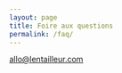 ```yaml
---
layout: page
title: Foire aux questions
permalink: /faq/
---
```



[allo@lentailleur.com](mailto:allo@lentailleur.com)